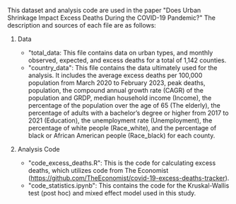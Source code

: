 This dataset and analysis code are used in the paper "Does Urban Shrinkage Impact Excess Deaths During the COVID-19 Pandemic?" The description and sources of each file are as follows:

1. Data
	- "total_data: This file contains data on urban types, and monthly observed, expected, and excess deaths for a total of 1,142 counties.
	- "country_data": This file contains the data ultimately used for the analysis. It includes the average excess deaths per 100,000 population from March 2020 to February 2023, peak deaths, population, the compound annual growth rate (CAGR) of the population and GRDP, median household income (Income), the percentage of the population over the age of 65 (The elderly), the percentage of adults with a bachelor’s degree or higher from 2017 to 2021 (Education), the unemployment rate (Unemployment), the percentage of white people (Race_white), and the percentage of black or African American people (Race_black) for each county.

2. Analysis Code
	- "code_excess_deaths.R": This is the code for calculating excess deaths, which utilizes code from The Economist (https://github.com/TheEconomist/covid-19-excess-deaths-tracker).
	- "code_statistics.ipynb": This contains the code for the Kruskal-Wallis test (post hoc) and mixed effect model used in this study.

